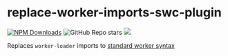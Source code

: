 # replace-worker-imports-swc-plugin

[![NPM Downloads](https://img.shields.io/npm/d18m/replace-worker-imports-swc-plugin?style=for-the-badge&logo=npm)](https://www.npmjs.com/package/replace-worker-imports-swc-plugin)
![GitHub Repo stars](https://img.shields.io/github/stars/rishabh3112/replace-worker-imports-swc-plugin?style=for-the-badge&logo=github)
[![](https://img.shields.io/static/v1?label=Sponsor%20Project&message=%E2%9D%A4&color=%23fe8e86&style=for-the-badge)](https://github.com/sponsors/rishabh3112)

Replaces `worker-loader` imports to [standard worker syntax](https://webpack.js.org/guides/web-workers/)
